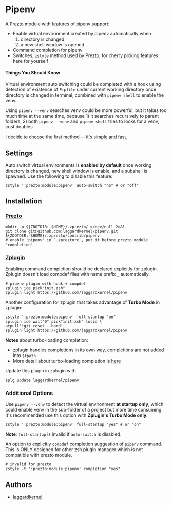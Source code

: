 # Pipenv
A [Prezto](https://github.com/sorin-ionescu/prezto) module with features of pipenv support:
- Enable virtual environment created by pipenv automatically when
    1. directory is changed
    2. a new shell window is opened
- Command completion for pipenv
- Switches, `zstyle` method used by Prezto, for cherry picking features here for yourself

#### Things You Should Know
Virtual environment auto switching could be completed with a hook using detection of existence of `Pipfile` under current working directory once directory is changed in terminal, combined with `pipenv shell` to enable the venv.

Using `pipenv --venv` searches venv could be more powerful, but it takes too much time at the same time, because 1) it searches recursively to parent folders, 2) both `pipenv --venv` and `pipenv shell` tries to looks for a venv, cost doubles.

I decide to choose the first method -- it's simple and fast.

## Settings
Auto switch virtual environments is **enabled by default** once working directory is changed, new shell window is enable, and a subshell is spawned. Use the following to disable this feature:

```shell
zstyle ':prezto:module:pipenv' auto-switch "no" # or "off"
```

## Installation

### [Prezto](https://github.com/sorin-ionescu/prezto)

```shell
mkdir -p ${ZDOTDIR:-$HOME}/.zprezto/ >/dev/null 2>&1
git clone git@github.com:laggardkernel/pipenv.git ${ZDOTDIR:-$HOME}/.zprezto/contrib/pipenv
# enable 'pipenv' in `.zpreztorc`, put it before prezto module 'completion'
```

### [Zplugin](https://github.com/zdharma/zplugin)
Enabling command completion should be declared explicitly for zplugin. Zplugin doesn't load compdef files with name prefix `_` automatically.

```shell
# pipenv plugin with hook + compdef
zplugin ice pick"init.zsh"
zplugin light https://github.com/laggardkernel/pipenv
```

Another configuration for zplugin that takes advantage of **Turbo Mode** in zplugin:

```shell
zstyle ':prezto:module:pipenv' full-startup "on"
zplugin ice wait"0" pick"init.zsh" lucid \
atpull'!git reset --hard'
zplugin light https://github.com/laggardkernel/pipenv
```

**Notes** about turbo-loading completion:
- zplugin handles completions in its own way, completions are not added into `$fpath`
- More detail about turbo-loading completion is [here](https://github.com/zdharma/zplugin#calling-compinit)

Update this plugin in zplugin with

```shell
zplg update laggardkernel/pipenv
```

### Additional Options
Use `pipenv --venv` to detect the virtual environment **at startup only**, which could enable venv in the sub-folder of a project but more time consuming. It's recommended use this option with **Zplugin's Turbo Mode only**.

```shell
zstyle ':prezto:module:pipenv' full-startup "yes" # or "on"
```

**Note**: `full-startup` is invalid if `auto-switch` is disabled.

An option to explicitly `compdef` completion suggestion of `pipenv` command. This is ONLY designed for other zsh plugin manager which is not compatible with prezto module.

```shell
# invalid for prezto
zstyle -t ':prezto:module:pipenv' completion "yes"
```

##
## Authors
- [laggardkernel](https://github.com/laggardkernel/pipenv)
